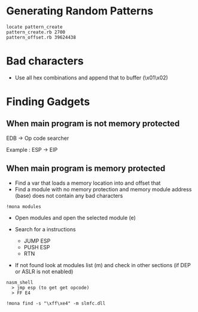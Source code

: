 # Generating Random Patterns
```
locate pattern_create
pattern_create.rb 2700
pattern_offset.rb 39624438
```

# Bad characters

* Use all hex combinations and append that to buffer (\x01\x02)

# Finding Gadgets

## When main program is not memory protected
EDB  -> Op code searcher

Example : ESP -> EIP

## When main program is memory protected
- Find a var that loads a memory location into and offset that     
- Find a module with no memory protection and memory module address (base) does not contain any bad characters
```
!mona modules
```
  - Open modules and open the selected module  (e)
  - Search for a instructions
    - JUMP ESP
    - PUSH ESP
    - RTN

- If not found look at modules list (m) and check in other sections (if DEP or ASLR is not enabled)

```
nasm_shell
  > jmp esp (to get get opcode)
  > FF E4

!mona find -s "\xff\xe4" -m slmfc.dll
```
